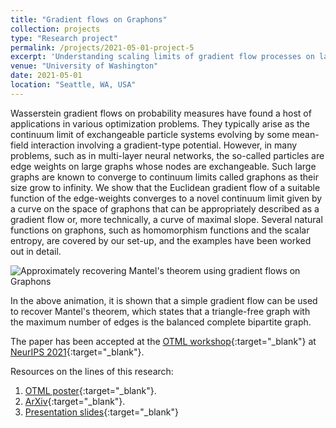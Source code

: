 ```yaml
---
title: "Gradient flows on Graphons"
collection: projects
type: "Research project"
permalink: /projects/2021-05-01-project-5
excerpt: 'Understanding scaling limits of gradient flow processes on large unlabeled graphs. This problem is motivated by the problem of optimizing permutation invariant risk functions of (single layer and deep) Neural Networks. Theoretical aspects stem from the original theory of gradient flows on the Wasserstein space, which have been used to understand scaling limits of (stochstic) gradient descent ((S)GD) processes in the case of single hidden layer neural networks. There are also other related questions that are specific to the qualitative nature of the stochasticity (sub-gaissian vs heavy tailed) in the SGD process.'
venue: "University of Washington"
date: 2021-05-01
location: "Seattle, WA, USA"
---
```


Wasserstein gradient flows on probability measures have found a host of applications in various optimization problems. They typically arise as the continuum limit of exchangeable particle systems evolving by some mean-field interaction involving a gradient-type potential. However, in many problems, such as in multi-layer neural networks, the so-called particles are edge weights on large graphs whose nodes are exchangeable. Such large graphs are known to converge to continuum limits called graphons as their size grow to infinity. We show that the Euclidean gradient flow of a suitable function of the edge-weights converges to a novel continuum limit given by a curve on the space of graphons that can be appropriately described as a gradient flow or, more technically, a curve of maximal slope. Several natural functions on graphons, such as homomorphism functions and the scalar entropy, are covered by our set-up, and the examples have been worked out in detail.

![Approximately recovering Mantel's theorem using gradient flows on Graphons](https://raghavsomani.github.io/projects/files/mantel.gif)

In the above animation, it is shown that a simple gradient flow can be used to recover Mantel's theorem, which states that a triangle-free graph with the maximum number of edges is the balanced complete bipartite graph.

The paper has been accepted at the [OTML workshop](https://otml2021.github.io/){:target="_blank"} at [NeurIPS 2021](https://nips.cc/Conferences/2021){:target="_blank"}.

Resources on the lines of this research:
1. [OTML poster](https://raghavsomani.github.io/publications/files/OTML_poster_Gradient_Flows_on_Graphons.pdf){:target="_blank"}.
2. [ArXiv](https://arxiv.org/abs/2111.09459){:target="_blank"}.
3. [Presentation slides](https://raghavsomani.github.io/projects/files/Gradient_flows_on_Graphons_presentation.pdf){:target="_blank"}